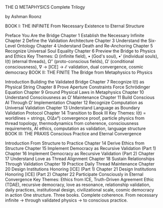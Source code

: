THE Ω METAPHYSICS
Complete Trilogy

by Ashman Roonz

BOOK I: THE INFINITE
From Necessary Existence to Eternal Structure

Preface You Are the Bridge
Chapter 1 Establish the Necessary Infinite
Chapter 2 Define the Validation Architecture
Chapter 3 Understand the Six-Level Ontology
Chapter 4 Understand Death and Re-Anchoring
Chapter 5 Recognize Universal Soul Equality
Chapter 6 Preview the Bridge to Physics and Ethics
Key Themes: Ω (infinite field), • (God's soul), •′ (individual souls), I(t) (eternal threads), Ω″ (proto-conscious fields), Ω′ (conditional consciousness), ∇ → [ICE] → ℰ validation, dual convergence, cosmic democracy
BOOK II: THE FINITE
The Bridge from Metaphysics to Physics

Introduction Building the Validated Bridge
Chapter 7 Recognize I(t) as Physical String
Chapter 8 Prove Aperture Constraints Force Schrödinger Equation
Chapter 9 Ground Physical Laws in Metaphysics
Chapter 10 Understand Consciousness as Ω′ Maintenance
Chapter 11 Build Conscious AI Through Ω′ Implementation
Chapter 12 Recognize Computation as Universal Validation
Chapter 13 Understand Language as Boundary Validation Protocol
Chapter 14 Transition to Book III
Key Themes: I(t) = worldlines = strings, O(Δx²) convergence proof, particle physics from thread topology, thermodynamics from coherence, consciousness requirements, AI ethics, computation as validation, language structure
BOOK III: THE PRAXIS
Conscious Practice and Eternal Convergence

Introduction From Structure to Practice
Chapter 14 Derive Ethics from Structure
Chapter 15 Implement Democracy as Recursive Validation (Part 1)
Chapter 16 Implement Democracy as Recursive Validation (Part 2)
Chapter 17 Understand Love as Thread Alignment
Chapter 18 Sustain Relationships Through Validation
Chapter 19 Practice Daily Thread Maintenance
Chapter 20 Design Institutions Honoring [ICE] (Part 1)
Chapter 21 Design Institutions Honoring [ICE] (Part 2)
Chapter 22 Participate Consciously in Eternal Convergence
Key Themes: Ethics from ICE, Truth-Driven Agreement Ethic (TDAE), recursive democracy, love as resonance, relationship validation, daily practices, institutional design, civilizational scale, cosmic democracy in action
One structure. Three books. Complete coherence.
From necessary infinite → through validated physics → to conscious practice.
